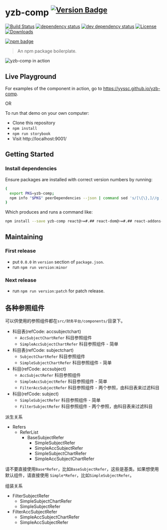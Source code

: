 # yzb-comp <sup>[![Version Badge][npm-version-svg]][package-url]</sup>

[![Build Status][travis-svg]][travis-url]
[![dependency status][deps-svg]][deps-url]
[![dev dependency status][dev-deps-svg]][dev-deps-url]
[![License][license-image]][license-url]
[![Downloads][downloads-image]][downloads-url]

[![npm badge][npm-badge-png]][package-url]

> An npm package boilerplate.

![yzb-comp in action](https://raw.githubusercontent.com/yyssc/yzb-comp/master/yzb-comp-demo.gif)

## Live Playground

For examples of the component in action, go to https://yyssc.github.io/yzb-comp.

OR

To run that demo on your own computer:
* Clone this repository
* `npm install`
* `npm run storybook`
* Visit http://localhost:9001/

## Getting Started
### Install dependencies
Ensure packages are installed with correct version numbers by running:
  ```sh
  (
    export PKG=yzb-comp;
    npm info "$PKG" peerDependencies --json | command sed 's/[\{\},]//g ; s/: /@/g; s/ *//g' | xargs npm install --save "$PKG"
  )
  ```

  Which produces and runs a command like:

  ```sh
  npm install --save yzb-comp react@>=#.## react-dom@>=#.## react-addons-shallow-compare@>=#.##
  ```

## Maintaining

### First release

- put `0.0.0` in `version` section of `package.json`.
- run `npm run version:minor`

### Next release

- run `npm run version:patch` for patch release.

## 各种参照组件

可以供使用的参照组件都在`src/财务平台/components/`目录下。

- 科目表(refCode: accsubjectchart)
  - `AccSubjectChartRefer` 科目参照组件
  - `SimpleAccSubjectChartRefer` 科目参照组件 - 简单
- 科目表(refCode: subjectchart)
  - `SubjectChartRefer` 科目参照组件
  - `SimpleSubjectChartRefer` 科目参照组件 - 简单
- 科目(refCode: accsubject)
  - `AccSubjectRefer` 科目参照组件
  - `SimpleAccSubjectRefer` 科目参照组件 - 简单
  - `FilterAccSubjectRefer` 科目参照组件 - 两个参照，由科目表来过滤科目
- 科目(refCode: subject)
  - `SimpleSubjectRefer` 科目参照组件 - 简单
  - `FilterSubjectRefer` 科目参照组件 - 两个参照，由科目表来过滤科目

派生关系

- Refers
  - ReferList
    - BaseSubjectRefer
      - SimpleSubjectRefer
      - SimpleAccSubjectRefer
      - SimpleSubjectChartRefer
      - SimpleAccSubjectChartRefer

请不要直接使用`Base*Refer`，比如`BaseSubjectRefer`，这些是基类。如果想使用默认组件，请直接使用
`Simple*Refer`，比如`SimpleSubjectRefer`。

组装关系

- FilterSubjectRefer
  - SimpleSubjectChartRefer
  - SimpleSubjectRefer
- FilterAccSubjectRefer
  - SimpleAccSubjectChartRefer
  - SimpleAccSubjectRefer

[package-url]: https://npmjs.org/package/yzb-comp
[npm-version-svg]: http://versionbadg.es/yyssc/yzb-comp.svg
[travis-svg]: https://travis-ci.org/yyssc/yzb-comp.svg
[travis-url]: https://travis-ci.org/yyssc/yzb-comp
[deps-svg]: https://david-dm.org/yyssc/yzb-comp.svg
[deps-url]: https://david-dm.org/yyssc/yzb-comp
[dev-deps-svg]: https://david-dm.org/yyssc/yzb-comp/dev-status.svg
[dev-deps-url]: https://david-dm.org/yyssc/yzb-comp#info=devDependencies
[npm-badge-png]: https://nodei.co/npm/yzb-comp.png?downloads=true&stars=true
[license-image]: http://img.shields.io/npm/l/yzb-comp.svg
[license-url]: LICENSE
[downloads-image]: http://img.shields.io/npm/dm/yzb-comp.svg
[downloads-url]: http://npm-stat.com/charts.html?package=yzb-comp
